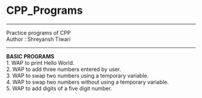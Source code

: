 # CPP_Programs
<hr>
Practice programs of CPP
<br>
Author : Shreyansh Tiwari
<hr>
<b>BASIC PROGRAMS</b>
<br>
1. WAP to print Hello World.
<br>
2. WAP to add three numbers entered by user.
<br>
3. WAP to swap two numbers using a temporary variable.
<br>
4. WAP to swap two numbers without using a temporary variable.
<br>
5. WAP to add digits of a five digit number.